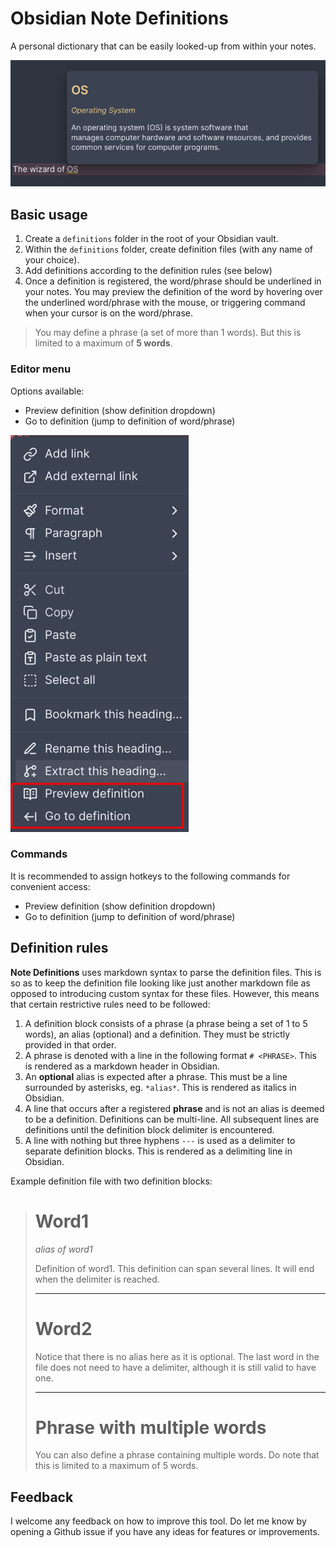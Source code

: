 # Obsidian Note Definitions

A personal dictionary that can be easily looked-up from within your notes.

![dropdown](./img/def-dropdown.png)

## Basic usage

1. Create a `definitions` folder in the root of your Obsidian vault.
2. Within the `definitions` folder, create definition files (with any name of your choice).
3. Add definitions according to the definition rules (see below)
4. Once a definition is registered, the word/phrase should be underlined in your notes. You may preview the definition of the word by hovering over the underlined word/phrase with the mouse, or triggering command when your cursor is on the word/phrase.

> You may define a phrase (a set of more than 1 words). But this is limited to a maximum of **5 words**.

### Editor menu

Options available:
- Preview definition (show definition dropdown)
- Go to definition (jump to definition of word/phrase)

![editor menu](./img/editor-menu.png)

### Commands

It is recommended to assign hotkeys to the following commands for convenient access:
- Preview definition (show definition dropdown)
- Go to definition (jump to definition of word/phrase)

## Definition rules

**Note Definitions** uses markdown syntax to parse the definition files.
This is so as to keep the definition file looking like just another markdown file as opposed to introducing custom syntax for these files.
However, this means that certain restrictive rules need to be followed:

1. A definition block consists of a phrase (a phrase being a set of 1 to 5 words), an alias (optional) and a definition. They must be strictly provided in that order.
2. A phrase is denoted with a line in the following format `# <PHRASE>`. This is rendered as a markdown header in Obsidian.
3. An **optional** alias is expected after a phrase. This must be a line surrounded by asterisks, eg. `*alias*`. This is rendered as italics in Obsidian.
4. A line that occurs after a registered **phrase** and is not an alias is deemed to be a definition. Definitions can be multi-line. All subsequent lines are definitions until the definition block delimiter is encountered.
5. A line with nothing but three hyphens `---` is used as a delimiter to separate definition blocks. This is rendered as a delimiting line in Obsidian.

Example definition file with two definition blocks:

> # Word1
> 
> *alias of word1*
> 
> Definition of word1.
> This definition can span several lines.
> It will end when the delimiter is reached.
> 
> ---
> 
> # Word2
>
> Notice that there is no alias here as it is optional.
> The last word in the file does not need to have a delimiter, although it is still valid to have one.
> 
> ---
> 
> # Phrase with multiple words
> 
> You can also define a phrase containing multiple words. 
> Do note that this is limited to a maximum of 5 words.

## Feedback

I welcome any feedback on how to improve this tool.
Do let me know by opening a Github issue if you have any ideas for features or improvements.
